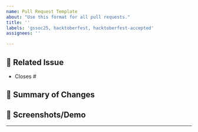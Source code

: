 ```yaml
---
name: Pull Request Template
about: "Use this format for all pull requests."
title: ''
labels: 'gssoc25, hacktoberfest, hacktoberfest-accepted'
assignees: ''

---
```


## 🔗 Related Issue

<!--
Link the related issue using GitHub's linking syntax:
- "Closes #123" - for bug fixes and completed features
-->

- Closes #

## 📝 Summary of Changes

## 📸 Screenshots/Demo

<!--
For UI changes, include before/after screenshots or demo links:
-->

---

<!-- 
Thank you for contributing! 🎉

Please ensure you've filled out all relevant sections above. 
The maintainers will review your changes and provide feedback as soon as possible.
-->
